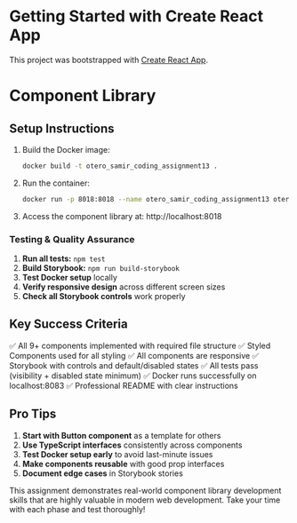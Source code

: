 # Getting Started with Create React App

This project was bootstrapped with [Create React App](https://github.com/facebook/create-react-app).

# Component Library

## Setup Instructions

1. Build the Docker image:
   ```bash
   docker build -t otero_samir_coding_assignment13 .

2. Run the container:
    ```bash
    docker run -p 8018:8018 --name otero_samir_coding_assignment13 otero_samir_coding_assignment13

3. Access the component library at: http://localhost:8018

### Testing & Quality Assurance

1. **Run all tests:** `npm test`
2. **Build Storybook:** `npm run build-storybook`
3. **Test Docker setup** locally
4. **Verify responsive design** across different screen sizes
5. **Check all Storybook controls** work properly

## Key Success Criteria

✅ All 9+ components implemented with required file structure
✅ Styled Components used for all styling
✅ All components are responsive
✅ Storybook with controls and default/disabled states
✅ All tests pass (visibility + disabled state minimum)
✅ Docker runs successfully on localhost:8083
✅ Professional README with clear instructions

## Pro Tips

1. **Start with Button component** as a template for others
2. **Use TypeScript interfaces** consistently across components
3. **Test Docker setup early** to avoid last-minute issues
4. **Make components reusable** with good prop interfaces
5. **Document edge cases** in Storybook stories

This assignment demonstrates real-world component library development skills that are highly valuable in modern web development. Take your time with each phase and test thoroughly!